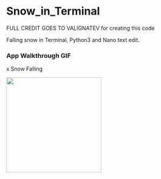 # Snow_in_Terminal
FULL CREDIT GOES TO VALIGNATEV for creating this code

Falling snow in Terminal, Python3 and Nano text edit.

### App Walkthrough GIF

x Snow Falling

<img src="http://g.recordit.co/U6h1U4mkth.gif" width=250><br>
